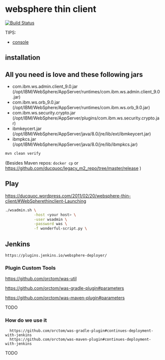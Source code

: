 # websphere thin client

[![Build Status](https://travis-ci.org/sjeandeaux/websphere-thin-client.svg?branch=develop)](https://travis-ci.org/sjeandeaux/websphere-thin-client)

TIPS:

* [console](http://localhost:9060/ibm/console)

## installation

## All you need is love and these following jars

* com.ibm.ws.admin.client_9.0.jar (/opt/IBM/WebSphere/AppServer/runtimes/com.ibm.ws.admin.client_9.0.jar)
* com.ibm.ws.orb_9.0.jar (/opt/IBM/WebSphere/AppServer/runtimes/com.ibm.ws.orb_9.0.jar)
* com.ibm.ws.security.crypto.jar (/opt/IBM/WebSphere/AppServer/plugins/com.ibm.ws.security.crypto.jar)
* ibmkeycert.jar (/opt/IBM/WebSphere/AppServer/java/8.0/jre/lib/ext/ibmkeycert.jar)
* ibmpkcs.jar (/opt/IBM/WebSphere/AppServer/java/8.0/jre/lib/ibmpkcs.jar)

```bash
mvn clean verify
```
(Besides Maven repos: `docker cp` or https://github.com/ducquoc/legacy_m2_repo/tree/master/release )

## Play


https://ducquoc.wordpress.com/2011/02/20/websphere-thin-client/#WebSpherethinclient-Launching


```bash
./wsadmin.sh \
             -host <your host> \
             -user wsadmin \
             -password was \
             -f wonderful-script.py \
```


## Jenkins 

```
https://plugins.jenkins.io/websphere-deployer/
```

### Plugin Custom Tools

  https://github.com/orctom/was-util

  https://github.com/orctom/was-gradle-plugin#parameters

  https://github.com/orctom/was-maven-plugin#parameters

TODO

### How do we use it

```
  https://github.com/orctom/was-gradle-plugin#continues-deployment-with-jenkins
  https://github.com/orctom/was-maven-plugin#continues-deployment-with-jenkins
```

TODO
